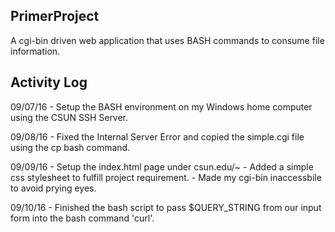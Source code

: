 ## PrimerProject
A cgi-bin driven web application that uses BASH commands to consume file information.

## Activity Log

09/07/16 - Setup the BASH environment on my Windows home computer using the CSUN SSH Server. 

09/08/16 - Fixed the Internal Server Error and copied the simple.cgi file using the cp bash command.

09/09/16 - Setup the index.html page under csun.edu/~<user>
	       - Added a simple css stylesheet to fulfill project requirement. 
	       - Made my cgi-bin inaccessbile to avoid prying eyes. 

09/10/16 - Finished the bash script to pass $QUERY_STRING from our input form into the bash command 'curl'. 

